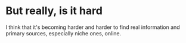 # But really, is it hard

I think that it's becoming harder and harder to find real information and primary sources, especially niche ones, online.